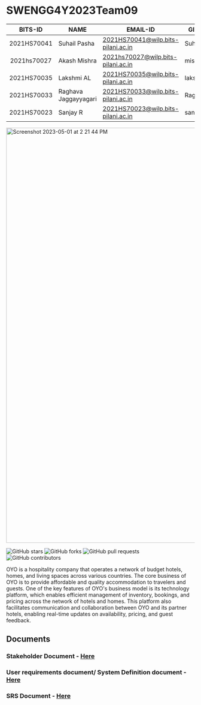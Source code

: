 # SWENGG4Y2023Team09

|   BITS-ID   | NAME                 | EMAIL-ID                           | GITHUB-ID    |
|:-----------:|----------------------|------------------------------------|--------------|
| 2021HS70041 | Suhail Pasha         | 2021HS70041@wilp.bits-pilani.ac.in | Suhi-P       |
| 2021hs70027 | Akash Mishra         | 2021hs70027@wilp.bits-pilani.ac.in | missra21     |
| 2021HS70035 | Lakshmi AL           | 2021HS70035@wilp.bits-pilani.ac.in | lakshmi28al  |
| 2021HS70033 | Raghava Jaggayyagari | 2021HS70033@wilp.bits-pilani.ac.in | Raghava0200  |
| 2021HS70023 | Sanjay R             | 2021HS70023@wilp.bits-pilani.ac.in | sanjayravimy |

<img width="1107" alt="Screenshot 2023-05-01 at 2 21 44 PM" src="https://user-images.githubusercontent.com/88820726/235431367-56924439-ad7f-4ae0-ad71-f930f120a8b8.png">


![GitHub stars](https://img.shields.io/github/stars/SWENGG4Y2023/SWENGG4Y2023Team09)  ![GitHub forks](https://img.shields.io/github/forks/SWENGG4Y2023/SWENGG4Y2023Team09)  ![GitHub pull requests](https://img.shields.io/github/issues-pr/SWENGG4Y2023/SWENGG4Y2023Team09) ![GitHub contributors](https://img.shields.io/github/contributors/SWENGG4Y2023/SWENGG4Y2023Team09)

OYO is a hospitality company that operates a network of budget hotels, homes, and living spaces across various
countries. The core business of OYO is to provide affordable and quality accommodation to travelers and guests. One of
the key features of OYO's business model is its technology platform, which enables efficient management of inventory,
bookings, and pricing across the network of hotels and homes. This platform also facilitates communication and
collaboration between OYO and its partner hotels, enabling real-time updates on availability, pricing, and guest
feedback.

## Documents

### Stakeholder Document - [Here](Assignment_1/Stakeholders.md)

### User requirements document/ System Definition document - [Here](Assignment_1/URD.md)

### SRS Document - [Here](Assignment_1/SRS.md)